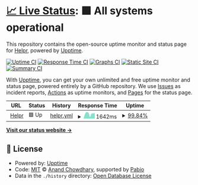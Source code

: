 # [📈 Live Status](https://status.helpr.gg): <!--live status--> **🟩 All systems operational**

This repository contains the open-source uptime monitor and status page for [Helpr](helprbot.cpm), powered by [Upptime](https://github.com/upptime/upptime).

[![Uptime CI](https://github.com/helpr-bot/status/workflows/Uptime%20CI/badge.svg)](https://github.com/helpr-bot/status/actions?query=workflow%3A%22Uptime+CI%22)
[![Response Time CI](https://github.com/helpr-bot/status/workflows/Response%20Time%20CI/badge.svg)](https://github.com/helpr-bot/status/actions?query=workflow%3A%22Response+Time+CI%22)
[![Graphs CI](https://github.com/helpr-bot/status/workflows/Graphs%20CI/badge.svg)](https://github.com/helpr-bot/status/actions?query=workflow%3A%22Graphs+CI%22)
[![Static Site CI](https://github.com/helpr-bot/status/workflows/Static%20Site%20CI/badge.svg)](https://github.com/helpr-bot/status/actions?query=workflow%3A%22Static+Site+CI%22)
[![Summary CI](https://github.com/helpr-bot/status/workflows/Summary%20CI/badge.svg)](https://github.com/helpr-bot/status/actions?query=workflow%3A%22Summary+CI%22)

With [Upptime](https://upptime.js.org), you can get your own unlimited and free uptime monitor and status page, powered entirely by a GitHub repository. We use [Issues](https://github.com/helpr-bot/status/issues) as incident reports, [Actions](https://github.com/helpr-bot/status/actions) as uptime monitors, and [Pages](https://status.helpr.gg) for the status page.

<!--start: status pages-->
<!-- This summary is generated by Upptime (https://github.com/upptime/upptime) -->
<!-- Do not edit this manually, your changes will be overwritten -->
<!-- prettier-ignore -->
| URL | Status | History | Response Time | Uptime |
| --- | ------ | ------- | ------------- | ------ |
| <img alt="" src="https://icons.duckduckgo.com/ip3/helpr.gg.ico" height="13"> [Helpr](https://helpr.gg) | 🟩 Up | [helpr.yml](https://github.com/helpr-bot/status/commits/HEAD/history/helpr.yml) | <details><summary><img alt="Response time graph" src="./graphs/helpr/response-time-week.png" height="20"> 1642ms</summary><br><a href="https://status.helpr.gg/history/helpr"><img alt="Response time 1642" src="https://img.shields.io/endpoint?url=https%3A%2F%2Fraw.githubusercontent.com%2Fhelpr-bot%2Fstatus%2FHEAD%2Fapi%2Fhelpr%2Fresponse-time.json"></a><br><a href="https://status.helpr.gg/history/helpr"><img alt="24-hour response time 1747" src="https://img.shields.io/endpoint?url=https%3A%2F%2Fraw.githubusercontent.com%2Fhelpr-bot%2Fstatus%2FHEAD%2Fapi%2Fhelpr%2Fresponse-time-day.json"></a><br><a href="https://status.helpr.gg/history/helpr"><img alt="7-day response time 1642" src="https://img.shields.io/endpoint?url=https%3A%2F%2Fraw.githubusercontent.com%2Fhelpr-bot%2Fstatus%2FHEAD%2Fapi%2Fhelpr%2Fresponse-time-week.json"></a><br><a href="https://status.helpr.gg/history/helpr"><img alt="30-day response time 1725" src="https://img.shields.io/endpoint?url=https%3A%2F%2Fraw.githubusercontent.com%2Fhelpr-bot%2Fstatus%2FHEAD%2Fapi%2Fhelpr%2Fresponse-time-month.json"></a><br><a href="https://status.helpr.gg/history/helpr"><img alt="1-year response time 1642" src="https://img.shields.io/endpoint?url=https%3A%2F%2Fraw.githubusercontent.com%2Fhelpr-bot%2Fstatus%2FHEAD%2Fapi%2Fhelpr%2Fresponse-time-year.json"></a></details> | <details><summary><a href="https://status.helpr.gg/history/helpr">99.84%</a></summary><a href="https://status.helpr.gg/history/helpr"><img alt="All-time uptime 99.96%" src="https://img.shields.io/endpoint?url=https%3A%2F%2Fraw.githubusercontent.com%2Fhelpr-bot%2Fstatus%2FHEAD%2Fapi%2Fhelpr%2Fuptime.json"></a><br><a href="https://status.helpr.gg/history/helpr"><img alt="24-hour uptime 98.85%" src="https://img.shields.io/endpoint?url=https%3A%2F%2Fraw.githubusercontent.com%2Fhelpr-bot%2Fstatus%2FHEAD%2Fapi%2Fhelpr%2Fuptime-day.json"></a><br><a href="https://status.helpr.gg/history/helpr"><img alt="7-day uptime 99.84%" src="https://img.shields.io/endpoint?url=https%3A%2F%2Fraw.githubusercontent.com%2Fhelpr-bot%2Fstatus%2FHEAD%2Fapi%2Fhelpr%2Fuptime-week.json"></a><br><a href="https://status.helpr.gg/history/helpr"><img alt="30-day uptime 99.92%" src="https://img.shields.io/endpoint?url=https%3A%2F%2Fraw.githubusercontent.com%2Fhelpr-bot%2Fstatus%2FHEAD%2Fapi%2Fhelpr%2Fuptime-month.json"></a><br><a href="https://status.helpr.gg/history/helpr"><img alt="1-year uptime 99.96%" src="https://img.shields.io/endpoint?url=https%3A%2F%2Fraw.githubusercontent.com%2Fhelpr-bot%2Fstatus%2FHEAD%2Fapi%2Fhelpr%2Fuptime-year.json"></a></details>

<!--end: status pages-->

[**Visit our status website →**](https://status.helpr.gg)

## 📄 License

- Powered by: [Upptime](https://github.com/upptime/upptime)
- Code: [MIT](./LICENSE) © [Anand Chowdhary](https://anandchowdhary.com), supported by [Pabio](https://pabio.com)
- Data in the `./history` directory: [Open Database License](https://opendatacommons.org/licenses/odbl/1-0/)
